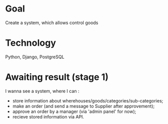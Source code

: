 # Goal
Create a system, which allows control goods

# Technology
Python, Django, PostgreSQL

# Awaiting result (stage 1)
I wanna see a system, where I can :
- store information about wherehouses/goods/categories/sub-categories;
- make an order (and send a message to Supplier after approvement);
- approve an order by a manager (via 'admin panel' for now);
- recieve stored information via API.
